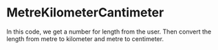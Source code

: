 # MetreKilometerCantimeter
In this code, we get a number for length from the user. Then convert the length from
metre to kilometer and metre to centimeter.
